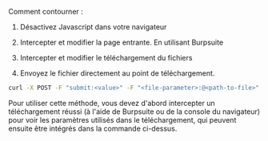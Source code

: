 Comment contourner : 

1. Désactivez Javascript dans votre navigateur

2. Intercepter et modifier la page entrante. En utilisant Burpsuite

3. Intercepter et modifier le téléchargement du fichiers

4. Envoyez le fichier directement au point de téléchargement.

```sh
curl -X POST -F "submit:<value>" -F "<file-parameter>:@<path-to-file>" target.com
```

Pour utiliser cette méthode, vous devez d'abord intercepter un téléchargement réussi (à l'aide de Burpsuite ou de la console du navigateur) pour voir les paramètres utilisés dans le téléchargement, qui peuvent ensuite être intégrés dans la commande ci-dessus.

